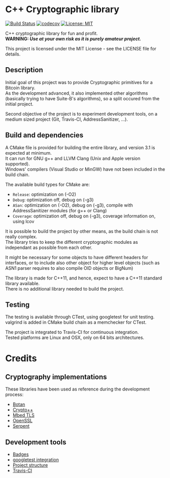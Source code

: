 # C++ Cryptographic library

[![Build Status](https://travis-ci.com/Jonas4420/Crypto.svg?branch=master)](https://travis-ci.com/Jonas4420/Crypto)
[![codecov](https://codecov.io/gh/Jonas4420/Crypto/branch/master/graph/badge.svg)](https://codecov.io/gh/Jonas4420/Crypto)
[![License: MIT](https://img.shields.io/badge/License-MIT-yellow.svg)](https://opensource.org/licenses/MIT)

C++ cryptographic library for fun and profit.\
**WARNING: _Use at your own risk as it is purely amateur project._**

This project is licensed under the MIT License - see the LICENSE file for details.

## Description 
Initial goal of this project was to provide Cryptographic primitives for a Bitcoin library.\
As the development advanced, it also implemented other algorithms (basically trying to have Suite-B's algorithms), so a split occured from the initial project.

Second objective of the project is to experiment development tools, on a medium sized project (Git, Travis-CI, AddressSanitizer, ...).

## Build and dependencies

A CMake file is provided for building the entire library, and version 3.1 is expected at minimum.\
It can run for GNU g++ and LLVM Clang (Unix and Apple version supported).\
Windows' compilers (Visual Studio or MinGW) have not been included in the build chain.

The available build types for CMake are:
 * `Release`: optimization on (-O2)
 * `Debug`: optimization off, debug on (-g3)
 * `ASan`: optimization on (-O2), debug on (-g3), compile with AddressSanitizer modules (for g++ or Clang)
 * `Coverage`: optimization off, debug on (-g3), coverage information on, using lcov

It is possible to build the project by other means, as the build chain is not really complex.\
The library tries to keep the different cryptographic modules as independant as possible from each other.

It might be necessary for some objects to have different headers for interfaces, or to include also other object for higher level objects (such as ASN1 parser requires to also compile OID objects or BigNum)

The library is made for C++11, and hence, expect to have a C++11 standard library available.\
There is no additional library needed to build the project.

## Testing

The testing is available through CTest, using googletest for unit testing.\
valgrind is added in CMake build chain as a memchecker for CTest.

The project is integrated to Travis-CI for continuous integration.\
Tested platforms are Linux and OSX, only on 64 bits architectures.

# Credits

## Cryptography implementations

These libraries have been used as reference during the development process:
 * [Botan](https://botan.randombit.net)
 * [Crypto++](https://www.cryptopp.com)
 * [Mbed TLS](https://tls.mbed.org)
 * [OpenSSL](https://www.openssl.org)
 * [Serpent](https://www.ii.uib.no/~osvik/serpent/)

## Development tools
 * [Badges](https://gist.github.com/lukas-h/2a5d00690736b4c3a7ba)
 * [googletest integration](https://crascit.com/2015/07/25/cmake-gtest/)
 * [Project structure](https://github.com/codecov/example-cpp11-cmake/)
 * [Travis-CI](https://juan-medina.com/2017/07/01/moderncppci/)
